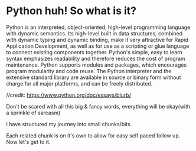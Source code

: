 # Python huh! So what is it?

Python is an interpreted, object-oriented, high-level programming language with dynamic semantics. Its high-level built in data structures, combined with dynamic typing and dynamic binding, make it very attractive for Rapid Application Development, as well as for use as a scripting or glue language to connect existing components together. Python's simple, easy to learn syntax emphasizes readability and therefore reduces the cost of program maintenance. Python supports modules and packages, which encourages program modularity and code reuse. The Python interpreter and the extensive standard library are available in source or binary form without charge for all major platforms, and can be freely distributed.

//credit: https://www.python.org/doc/essays/blurb/

Don't be scared with all this big & fancy words, everything will be okay(with a sprinkle of sarcasm)


I have structured my journey into small chunks/bits.

Each related chunk is on it's own to allow for easy self paced  follow up.
Now let's get to it.
